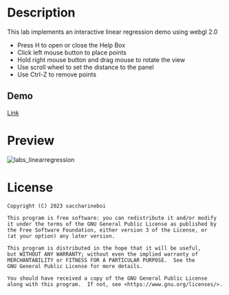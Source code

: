 
# Description

This lab implements an interactive linear regression demo using webgl 2.0

* Press H to open or close the Help Box
* Click left mouse button to place points</li>
* Hold right mouse button and drag mouse to rotate the view
* Use scroll wheel to set the distance to the panel
* Use Ctrl-Z to remove points

## Demo
[Link](https://saccharineboi.com/html/linear_regression.html)

# Preview
![labs_linearregression](https://user-images.githubusercontent.com/95090318/225955361-128f7bc6-516a-4201-926e-1ef55faf29ad.png)

# License

    Copyright (C) 2023 saccharineboi

    This program is free software: you can redistribute it and/or modify
    it under the terms of the GNU General Public License as published by
    the Free Software Foundation, either version 3 of the License, or
    (at your option) any later version.

    This program is distributed in the hope that it will be useful,
    but WITHOUT ANY WARRANTY; without even the implied warranty of
    MERCHANTABILITY or FITNESS FOR A PARTICULAR PURPOSE.  See the
    GNU General Public License for more details.

    You should have received a copy of the GNU General Public License
    along with this program.  If not, see <https://www.gnu.org/licenses/>.
